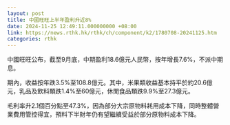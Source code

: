 ```yaml
---
layout: post
title: 中國旺旺上半年盈利升近8%
date: 2024-11-25 12:49:11.000000000 +08:00
link: https://news.rthk.hk/rthk/ch/component/k2/1780708-20241125.htm
categories: rthk
---
```


中國旺旺公布，截至9月底，中期盈利18.6億元人民幣，按年增長7.6%，不派中期息。

期內，收益按年跌3.5%至108.8億元。其中，米果類收益基本持平於約20.6億元，乳品及飲料類跌1.4%至60億元，休閒食品類跌9.9%至27.3億元。

毛利率升2.1個百分點至47.3%，因為部分大宗原物料耗用成本下降，同時整體營業費用管控得宜，預料下半財年仍有望繼續受益於部分原物料成本下降。
